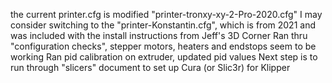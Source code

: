 the current printer.cfg is modified "printer-tronxy-xy-2-Pro-2020.cfg"
I may consider switching to the "printer-Konstantin.cfg", which is from 2021 and was included with the install
    instructions from Jeff's 3D Corner
Ran thru "configuration checks", stepper motors, heaters and endstops seem to be working
Ran pid calibration on extruder, updated pid values
Next step is to run through "slicers" document to set up Cura (or Slic3r) for Klipper